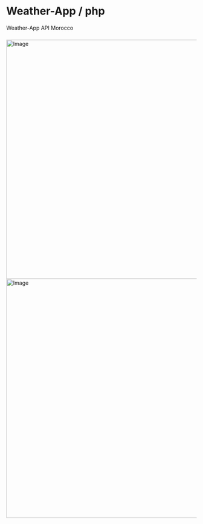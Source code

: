 # Weather-App / php
Weather-App API Morocco
###
<img width="1366" height="633" alt="Image" src="https://github.com/user-attachments/assets/29606e8d-fd06-44a0-960e-04bfb0196571" />

<img width="1366" height="633" alt="Image" src="https://github.com/user-attachments/assets/8c1ddf69-2f0c-4081-8cf8-ff541c655fcf" />
